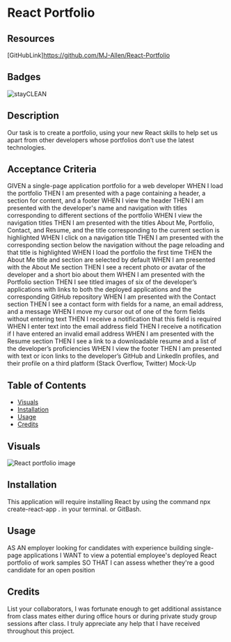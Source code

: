 # React Portfolio

## Resources 
[GitHubLink]https://github.com/MJ-Allen/React-Portfolio

## Badges
![stayCLEAN](https://img.shields.io/badge/stay-CLEAN-blue)

## Description
Our task is to create a portfolio, using your new React skills to help set us apart from other developers whose portfolios don’t use the latest technologies.

## Acceptance Criteria
GIVEN a single-page application portfolio for a web developer
WHEN I load the portfolio
THEN I am presented with a page containing a header, a section for content, and a footer
WHEN I view the header
THEN I am presented with the developer's name and navigation with titles corresponding to different sections of the portfolio
WHEN I view the navigation titles
THEN I am presented with the titles About Me, Portfolio, Contact, and Resume, and the title corresponding to the current section is highlighted
WHEN I click on a navigation title
THEN I am presented with the corresponding section below the navigation without the page reloading and that title is highlighted
WHEN I load the portfolio the first time
THEN the About Me title and section are selected by default
WHEN I am presented with the About Me section
THEN I see a recent photo or avatar of the developer and a short bio about them
WHEN I am presented with the Portfolio section
THEN I see titled images of six of the developer’s applications with links to both the deployed applications and the corresponding GitHub repository
WHEN I am presented with the Contact section
THEN I see a contact form with fields for a name, an email address, and a message
WHEN I move my cursor out of one of the form fields without entering text
THEN I receive a notification that this field is required
WHEN I enter text into the email address field
THEN I receive a notification if I have entered an invalid email address
WHEN I am presented with the Resume section
THEN I see a link to a downloadable resume and a list of the developer’s proficiencies
WHEN I view the footer
THEN I am presented with text or icon links to the developer’s GitHub and LinkedIn profiles, and their profile on a third platform (Stack Overflow, Twitter) 
Mock-Up
## Table of Contents 

- [Visuals](#visuals)
- [Installation](#installation)
- [Usage](#usage)
- [Credits](#credits)




## Visuals
![React portfolio image]()
## Installation
This application will require installing React by using the command npx create-react-app . in your terminal. or GitBash. 
## Usage
AS AN employer looking for candidates with experience building single-page applications
I WANT to view a potential employee's deployed React portfolio of work samples
SO THAT I can assess whether they're a good candidate for an open position

## Credits
List your collaborators, I was fortunate enough to get additional assistance from class mates either during office hours or during private study group sessions after class. I truly appreciate any help that I have received throughout this project.



